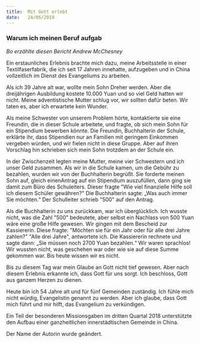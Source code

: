 ```yaml
---
title:  Mit Gott erlebt
date:   24/05/2019
---
```


### Warum ich meinen Beruf aufgab

_Bo erzählte diesen Bericht Andrew McChesney_

Ein erstaunliches Erlebnis brachte mich dazu, meine Arbeitsstelle in einer Textilfaserfabrik, die ich seit 17 Jahren innehatte, aufzugeben und in China vollzeitlich im Dienst des Evangeliums zu arbeiten.

Als ich 39 Jahre alt war, wollte mein Sohn Dreher werden. Aber die dreijährigen Ausbildung kostete 10.000 Yuan und so viel Geld hatten wir nicht. Meine adventistische Mutter schlug vor, wir sollten dafür beten. Wir taten es, aber ich erwartete kein Wunder.

Als meine Schwester von unserem Problem hörte, kontaktierte sie eine Freundin, die in dieser Schule arbeitete, und fragte, ob sich mein Sohn für ein Stipendium bewerben könnte. Die Freundin, Buchhalterin der Schule, erklärte ihr, dass Stipendien nur an Familien mit geringem Einkommen vergeben würden, und wir fielen nicht in diese Gruppe. Aber auf ihren Vorschlag hin schrieben sich mein Sohn trotzdem an der Schule ein.

In der Zwischenzeit legten meine Mutter, meine vier Schwestern und ich unser Geld zusammen. Als wir in die Schule kamen, um die Gebühr zu bezahlen, wurden wir von der Buchhalterin begrüßt. Sie forderte meinen Sohn auf, gleich einenAntrag auf ein Stipendium auszufüllen, dann ging sie damit zum Büro des Schuleiters. Dieser fragte "Wie viel finanzielle Hilfe soll ich diesem Schüler gewähren?" Die Buchhalterin sagte: „Was auch immer Sie möchten.“ Der Schulleiter schrieb "500" auf den Antrag.

Als die Buchhalterin zu uns zurückkam, war ich überglücklich. Ich wusste nicht, was die Zahl "500" bedeutete, aber selbst ein Nachlass von 500 Yuan wäre eine große Hilfe gewesen. Wir gingen mit dem Bescheid zur Kassiererin. Diese fragte: "Möchten sie für ein Jahr oder für alle drei Jahre zahlen?" "Alle drei Jahre", antwortete ich. Die Kassiererin rechnete und sagte dann: „Sie müssen noch 2700 Yuan bezahlen.“ Wir waren sprachlos! Wir wussten nicht, was geschehen war oder wie sie auf diese Summe gekommen war. Bis heute wissen wir es nicht.

Bis zu diesem Tag war mein Glaube an Gott nicht tief gewesen. Aber nach diesem Erlebnis erkannte ich, dass Gott für uns sorgt. Ich beschloss, Gott aus ganzem Herzen zu dienen.

Heute bin ich 54 Jahre alt und für fünf Gemeinden zuständig. Ich fühle mich nicht würdig, Evangelistin genannt zu werden. Aber ich glaube, dass Gott mich führt und mir hilft, das Evangelium zu verkündigen.

Ein Teil der besonderen Missionsgaben im dritten Quartal 2018 unterstützte den Aufbau einer ganzheitlichen innerstädtischen Gemeinde in China.

Der Name der Autorin wurde geändert.
